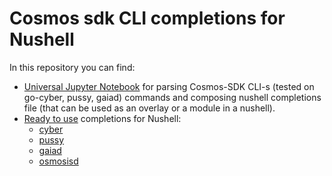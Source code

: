 # Cosmos sdk CLI completions for Nushell

In this repository you can find:
- [Universal Jupyter Notebook](https://github.com/cyber-prophet/cosmos-sdk-CLI-completions-for-nushell/blob/master/cyber-cli-bash-parsing.ipynb) for parsing Cosmos-SDK CLI-s (tested on go-cyber, pussy, gaiad) commands and composing nushell completions file (that can be used as an overlay or a module in a nushell).
- [Ready to use](https://github.com/cyber-prophet/cosmos-sdk-CLI-completions-for-nushell/tree/master/out) completions for Nushell:
  - [cyber](https://raw.githubusercontent.com/cyber-prophet/cosmos-sdk-CLI-completions-for-nushell/master/out/cyber/cyber_nu_completions.nu)
  - [pussy](https://raw.githubusercontent.com/cyber-prophet/cosmos-sdk-CLI-completions-for-nushell/master/out/pussy/pussy_nu_completions.nu)
  - [gaiad](https://raw.githubusercontent.com/cyber-prophet/cosmos-sdk-CLI-completions-for-nushell/master/out/gaiad/gaiad_nu_completions.nu)
  - [osmosisd](https://raw.githubusercontent.com/cyber-prophet/cosmos-sdk-CLI-completions-for-nushell/master/out/osmosisd/osmosisd_nu_completions.nu)

